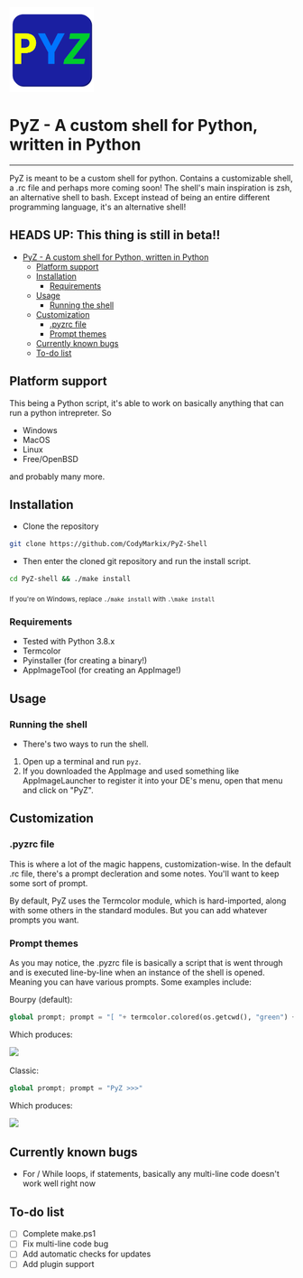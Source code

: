 <img class="container" src="icon/PyZlogo.png" width="150" height="150">

# PyZ - A custom shell for Python, written in Python

- - -

PyZ is meant to be a custom shell for python. Contains a customizable shell, a .rc file and perhaps more coming soon! The shell's main inspiration is zsh, an alternative shell to bash. Except instead of being an entire different programming language, it's an alternative shell!

<h2> HEADS UP: This thing is still in beta!! </h2>

- [PyZ - A custom shell for Python, written in Python](#pyz---a-custom-shell-for-python-written-in-python)
  - [Platform support](#platform-support)
  - [Installation](#installation)
    - [Requirements](#requirements)
  - [Usage](#usage)
    - [Running the shell](#running-the-shell)
  - [Customization](#customization)
    - [.pyzrc file](#pyzrc-file)
    - [Prompt themes](#prompt-themes)
  - [Currently known bugs](#currently-known-bugs)
  - [To-do list](#to-do-list)

## Platform support

This being a Python script, it's able to work on basically anything that can run a python intrepreter. So

- Windows
- MacOS
- Linux
- Free/OpenBSD

and probably many more.

## Installation

- Clone the repository

```bash
git clone https://github.com/CodyMarkix/PyZ-Shell
```

- Then enter the cloned git repository and run the install script.

```bash
cd PyZ-shell && ./make install
```
<sub> If you're on Windows, replace `./make install` with `.\make install`</sub>

### Requirements

- Tested with Python 3.8.x
- Termcolor
- Pyinstaller (for creating a binary!)
- AppImageTool (for creating an AppImage!)

## Usage

### Running the shell
- There's two ways to run the shell.

1. Open up a terminal and run `pyz`.
2. If you downloaded the AppImage and used something like AppImageLauncher to register it into your DE's menu, open that menu and click on "PyZ".

## Customization

### .pyzrc file
This is where a lot of the magic happens, customization-wise. In the default .rc file, there's a prompt decleration and some notes. You'll want to keep some sort of prompt.

By default, PyZ uses the Termcolor module, which is hard-imported, along with some others in the standard modules. But you can add whatever prompts you want.

### Prompt themes

As you may notice, the .pyzrc file is basically a script that is went through and is executed line-by-line when an instance of the shell is opened. Meaning you can have various prompts. Some examples include:

Bourpy (default):
```python
global prompt; prompt = "[ "+ termcolor.colored(os.getcwd(), "green") + " ]"+ termcolor.colored(" >", "blue")
```
Which produces:

<img src="https://i.imgur.com/i3RT4U3.png">

Classic:
```python
global prompt; prompt = "PyZ >>>"
```
Which produces:

<img src="https://i.imgur.com/09JzFRO.png">


## Currently known bugs

- For / While loops, if statements, basically any multi-line code doesn't work well right now

## To-do list

- [ ] Complete make.ps1
- [ ] Fix multi-line code bug
- [ ] Add automatic checks for updates
- [ ] Add plugin support
